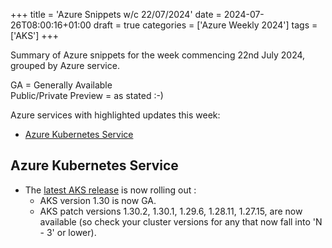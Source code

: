 +++
title = 'Azure Snippets w/c 22/07/2024'
date = 2024-07-26T08:00:16+01:00
draft = true
categories = ['Azure Weekly 2024']
tags = ['AKS']
+++

Summary of Azure snippets for the week commencing 22nd July 2024, grouped by Azure service.

GA = Generally Available  
Public/Private Preview = as stated :-)

Azure services with highlighted updates this week:

- [Azure Kubernetes Service](#azure-kubernetes-service)

## Azure Kubernetes Service

- The [latest AKS release](https://github.com/Azure/AKS/releases/tag/2024-07-16) is now rolling out : 
    - AKS version 1.30 is now GA.
    - AKS patch versions 1.30.2, 1.30.1, 1.29.6, 1.28.11, 1.27.15, are now available (so check your cluster versions for any that now fall into 'N - 3' or lower).
